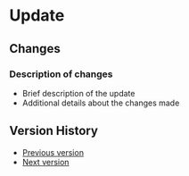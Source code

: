 # Update

## Changes
### Description of changes
- Brief description of the update
- Additional details about the changes made

## Version History
- [Previous version](previous_version.md)
- [Next version](next_version.md)